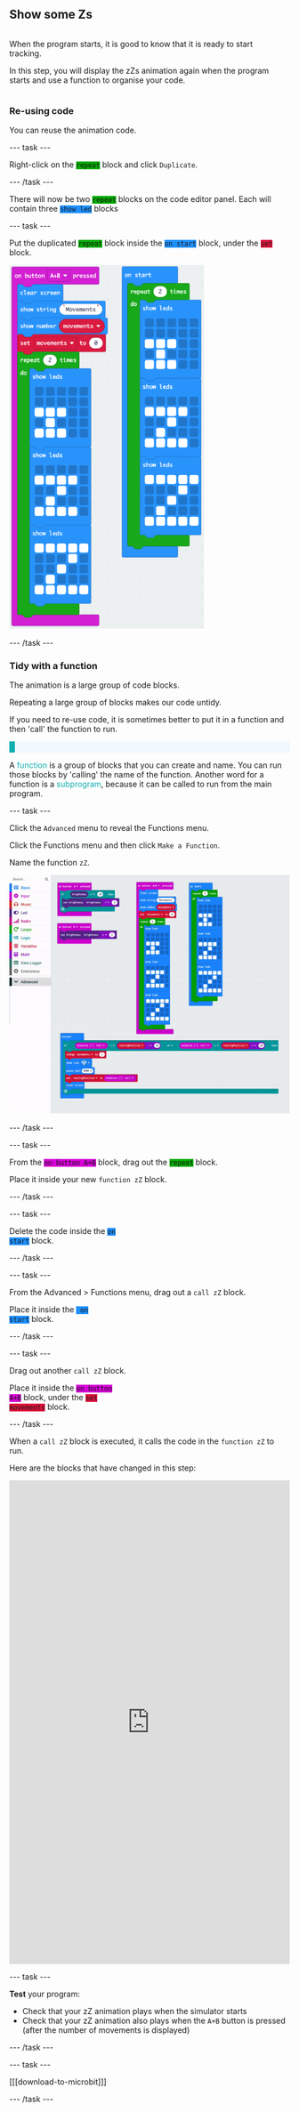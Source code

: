 ## Show some Zs

<div style="display: flex; flex-wrap: wrap">
<div style="flex-basis: 200px; flex-grow: 1; margin-right: 15px;">

When the program starts, it is good to know that it is ready to start tracking.

In this step, you will display the zZs animation again when the program starts and use a function to organise your code.

</div>
</div>

### Re-using code

You can reuse the animation code.

--- task ---

Right-click on the <code style="background-color: #00AA00">repeat</code> block and click `Duplicate`.

--- /task ---

There will now be two <code style="background-color: #00AA00">repeat</code> blocks on the code editor panel. Each will contain three <code style="background-color: #1E90FF">show led</code> blocks

--- task ---

Put the duplicated <code style="background-color: #00AA00">repeat</code> block inside the <code style="background-color: #1E90FF">on start</code> block, under the <code style="background-color: #DC143C">set</code> block.

<img src="images/repeat-in-on-start.png" alt="The duplicated code insde the 'on start' block" width="350"/>

--- /task ---

### Tidy with a function

The animation is a large group of code blocks. 

Repeating a large group of blocks makes our code untidy.

If you need to re-use code, it is sometimes better to put it in a function and then 'call' the function to run. 

<p style="border-left: solid; border-width:10px; border-color: #0faeb0; background-color: aliceblue; padding: 10px;">

A <span style="color: #0faeb0">function</span> is a group of blocks that you can create and name. You can run those blocks by 'calling' the name of the function. Another word for a function is a <span style="color: #0faeb0">subprogram</span>, because it can be called to run from the main program.
</p>

--- task ---

Click the `Advanced` menu to reveal the Functions menu.

Click the Functions menu and then click `Make a Function`.

Name the function `zZ`.

![Animation showing how to make a function.](images/make-a-function.gif)

--- /task ---

--- task ---

From the <code style="background-color: #D400D4">on button A+B</code> block, drag out the <code style="background-color: #00AA00">repeat</code> block.

Place it inside your new `function zZ` block.

--- /task ---

--- task ---

Delete the code inside the <code style="background-color: #1E90FF">on start</code> block.

--- /task ---

--- task ---

From the Advanced > Functions menu, drag out a `call zZ` block.

Place it inside the <code style="background-color: #1E90FF"> on start</code> block.

--- /task ---

--- task ---

Drag out another `call zZ` block.

Place it inside the <code style="background-color: #D400D4">on button A+B</code> block, under the <code style="background-color: #DC143C">set movements</code> block.

--- /task ---

When a `call zZ` block is executed, it calls the code in the `function zZ` to run.

Here are the blocks that have changed in this step:

<div style="position:relative;height:calc(800px + 5em);width:100%;overflow:hidden;"><iframe style="position:relative;top:0;left:0;width:100%;height:100%;" src="https://makecode.microbit.org/---codeembed#pub:_Exxaiz8UhErD" allowfullscreen="allowfullscreen" frameborder="0" sandbox="allow-scripts allow-same-origin"></iframe></div>

--- task ---

**Test** your program: 

+ Check that your zZ animation plays when the simulator starts
+ Check that your zZ animation also plays when the `A+B` button is pressed (after the number of movements is displayed)

--- /task ---

--- task ---

[[[download-to-microbit]]]

--- /task ---

